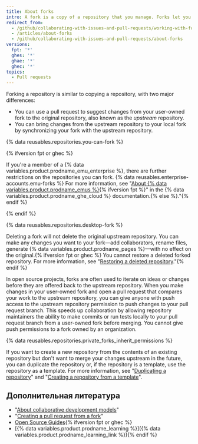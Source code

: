 ```yaml
---
title: About forks
intro: A fork is a copy of a repository that you manage. Forks let you make changes to a project without affecting the original repository. You can fetch updates from or submit changes to the original repository with pull requests.
redirect_from:
  - /github/collaborating-with-issues-and-pull-requests/working-with-forks/about-forks
  - /articles/about-forks
  - /github/collaborating-with-issues-and-pull-requests/about-forks
versions:
  fpt: '*'
  ghes: '*'
  ghae: '*'
  ghec: '*'
topics:
  - Pull requests
---
```


Forking a repository is similar to copying a repository, with two major differences:

* You can use a pull request to suggest changes from your user-owned fork to the original repository, also known as the *upstream* repository.
* You can bring changes from the upstream repository to your local fork by synchronizing your fork with the upstream repository.

{% data reusables.repositories.you-can-fork %}

{% ifversion fpt or ghec %}

If you're a member of a {% data variables.product.prodname_emu_enterprise %}, there are further restrictions on the repositories you can fork. {% data reusables.enterprise-accounts.emu-forks %} For more information, see "[About {% data variables.product.prodname_emus %}](/enterprise-cloud@latest/admin/authentication/managing-your-enterprise-users-with-your-identity-provider/about-enterprise-managed-users){% ifversion fpt %}" in the {% data variables.product.prodname_ghe_cloud %} documentation.{% else %}."{% endif %}

{% endif %}

{% data reusables.repositories.desktop-fork %}

Deleting a fork will not delete the original upstream repository. You can make any changes you want to your fork—add collaborators, rename files, generate {% data variables.product.prodname_pages %}—with no effect on the original.{% ifversion fpt or ghec %} You cannot restore a deleted forked repository. For more information, see "[Restoring a deleted repository](/articles/restoring-a-deleted-repository)."{% endif %}

In open source projects, forks are often used to iterate on ideas or changes before they are offered back to the upstream repository. When you make changes in your user-owned fork and open a pull request that compares your work to the upstream repository, you can give anyone with push access to the upstream repository permission to push changes to your pull request branch. This speeds up collaboration by allowing repository maintainers the ability to make commits or run tests locally to your pull request branch from a user-owned fork before merging. You cannot give push permissions to a fork owned by an organization.

{% data reusables.repositories.private_forks_inherit_permissions %}

If you want to create a new repository from the contents of an existing repository but don't want to merge your changes upstream in the future, you can duplicate the repository or, if the repository is a template, use the repository as a template. For more information, see "[Duplicating a repository](/articles/duplicating-a-repository)" and "[Creating a repository from a template](/articles/creating-a-repository-from-a-template)".

## Дополнительная литература

- "[About collaborative development models](/articles/about-collaborative-development-models)"
- "[Creating a pull request from a fork](/articles/creating-a-pull-request-from-a-fork)"
- [Open Source Guides](https://opensource.guide/){% ifversion fpt or ghec %}
- [{% data variables.product.prodname_learning %}]({% data variables.product.prodname_learning_link %}){% endif %}
